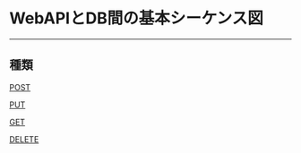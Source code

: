 # WebAPIとDB間の基本シーケンス図

****
## 種類
[POST](./API-DB_POST%E5%9F%BA%E6%9C%AC%E3%82%B7%E3%83%BC%E3%82%B1%E3%83%B3%E3%82%B9.md)

[PUT](./API-DB_PUT%E5%9F%BA%E6%9C%AC%E3%82%B7%E3%83%BC%E3%82%B1%E3%83%B3%E3%82%B9.md)

[GET](./API-DB_GET%E5%9F%BA%E6%9C%AC%E3%82%B7%E3%83%BC%E3%82%B1%E3%83%B3%E3%82%B9.md)

[DELETE](./API-DB_DELETE%E5%9F%BA%E6%9C%AC%E3%82%B7%E3%83%BC%E3%82%B1%E3%83%B3%E3%82%B9.md)